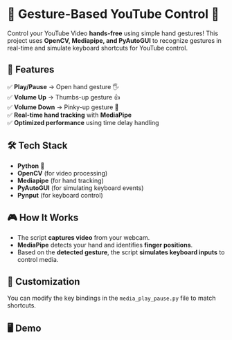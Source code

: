 # 🎵 Gesture-Based YouTube Control 🎥  

Control your YouTube Video **hands-free** using simple hand gestures! This project uses **OpenCV, Mediapipe, and PyAutoGUI** to recognize gestures in real-time and simulate keyboard shortcuts for YouTube control.

## 📌 Features  
✅ **Play/Pause** → Open hand gesture 🖐️  
✅ **Volume Up** → Thumbs-up gesture 👍  
✅ **Volume Down** → Pinky-up gesture 🤙  
✅ **Real-time hand tracking** with **MediaPipe**  
✅ **Optimized performance** using time delay handling  

## 🛠️ Tech Stack  
- **Python** 🐍  
- **OpenCV** (for video processing)  
- **Mediapipe** (for hand tracking)  
- **PyAutoGUI** (for simulating keyboard events)  
- **Pynput** (for keyboard control)  

## 🎮 How It Works  
- The script **captures video** from your webcam.  
- **MediaPipe** detects your hand and identifies **finger positions**.  
- Based on the **detected gesture**, the script **simulates keyboard inputs** to control media.  

## 🔧 Customization  
You can modify the key bindings in the `media_play_pause.py` file to match shortcuts.  

## 🖥️ Demo  
 


